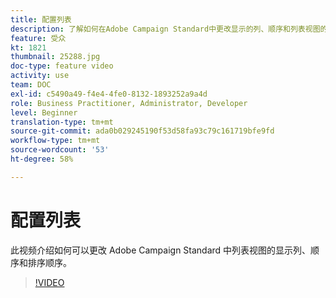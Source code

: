```yaml
---
title: 配置列表
description: 了解如何在Adobe Campaign Standard中更改显示的列、顺序和列表视图的排序顺序。
feature: 受众
kt: 1821
thumbnail: 25288.jpg
doc-type: feature video
activity: use
team: DOC
exl-id: c5490a49-f4e4-4fe0-8132-1893252a9a4d
role: Business Practitioner, Administrator, Developer
level: Beginner
translation-type: tm+mt
source-git-commit: ada0b029245190f53d58fa93c79c161719bfe9fd
workflow-type: tm+mt
source-wordcount: '53'
ht-degree: 58%

---
```


# 配置列表

此视频介绍如何可以更改 Adobe Campaign Standard 中列表视图的显示列、顺序和排序顺序。

>[!VIDEO](https://video.tv.adobe.com/v/25288/?quality=12)
